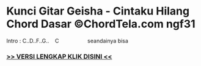 
 # Kunci Gitar Geisha - Cintaku Hilang Chord Dasar ©ChordTela.com ngf31


Intro : C..D..F..G..    C                   seandainya bisa

###  <a href="https://shortlighzx.web.app?sq=Kunci Gitar Geisha - Cintaku Hilang Chord Dasar ©ChordTela.com"> >> VERSI LENGKAP KLIK DISINI << </a>

